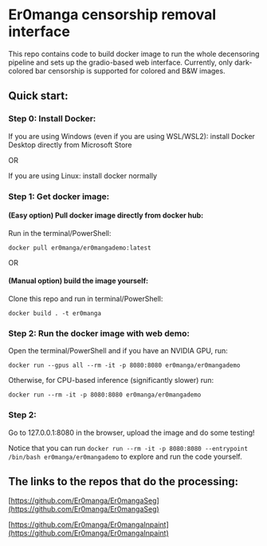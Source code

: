 # Er0manga censorship removal interface

This repo contains code to build docker image to run the whole decensoring pipeline and sets up the gradio-based web interface. Currently, only dark-colored bar censorship is supported for colored and B&W images.

## Quick start:

### Step 0: Install Docker:

If you are using Windows (even if you are using WSL/WSL2): install Docker Desktop directly from Microsoft Store

OR

If you are using Linux: install docker normally

### Step 1: Get docker image:

#### (Easy option) Pull docker image directly from docker hub:

Run in the terminal/PowerShell:

`docker pull er0manga/er0mangademo:latest`

OR

#### (Manual option) build the image yourself:

Clone this repo and run in terminal/PowerShell:

`docker build . -t er0manga`

### Step 2: Run the docker image with web demo:

Open the terminal/PowerShell and if you have an NVIDIA GPU, run:

`docker run --gpus all --rm -it -p 8080:8080 er0manga/er0mangademo`

Otherwise, for CPU-based inference (significantly slower) run:

`docker run --rm -it -p 8080:8080 er0manga/er0mangademo`

### Step 2:

Go to 127.0.0.1:8080 in the browser, upload the image and do some testing!

Notice that you can run `docker run --rm -it -p 8080:8080 --entrypoint /bin/bash er0manga/er0mangademo` to explore and run the code yourself.

## The links to the repos that do the processing:

[https://github.com/Er0manga/Er0mangaSeg](https://github.com/Er0manga/Er0mangaSeg)

[https://github.com/Er0manga/Er0mangaInpaint](https://github.com/Er0manga/Er0mangaInpaint)
